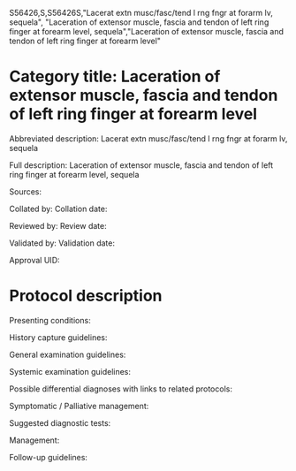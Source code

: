 S56426,S,S56426S,"Lacerat extn musc/fasc/tend l rng fngr at forarm lv, sequela", "Laceration of extensor muscle, fascia and tendon of left ring finger at forearm level, sequela","Laceration of extensor muscle, fascia and tendon of left ring finger at forearm level"
# Category title: Laceration of extensor muscle, fascia and tendon of left ring finger at forearm level

Abbreviated description: Lacerat extn musc/fasc/tend l rng fngr at forarm lv, sequela

Full description: Laceration of extensor muscle, fascia and tendon of left ring finger at forearm level, sequela

Sources:

Collated by:
Collation date:

Reviewed by:
Review date:

Validated by:
Validation date:

Approval UID:

# Protocol description

Presenting conditions:

History capture guidelines:

General examination guidelines:

Systemic examination guidelines:

Possible differential diagnoses with links to related protocols:

Symptomatic / Palliative management:

Suggested diagnostic tests:

Management:

Follow-up guidelines:
